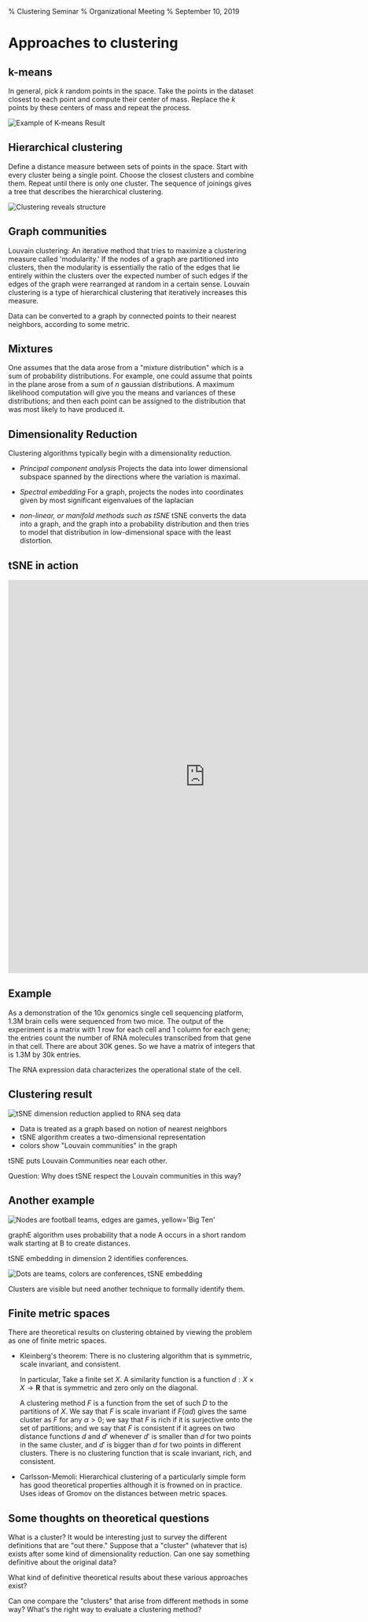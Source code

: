 % Clustering Seminar
% Organizational Meeting 
% September 10, 2019

# Approaches to clustering

## k-means

In general, pick $k$ random points in the space.  Take the points in the dataset closest to each point and compute their
center of mass.  Replace the $k$ points by these centers of mass and repeat the process.

![Example of K-means Result](./kmeans.png)

## Hierarchical clustering

Define a distance measure between sets of points in the space.  Start with every cluster being a single point. Choose
the closest clusters and combine them.  Repeat until there is only one cluster.  The sequence of joinings gives a tree
that describes the hierarchical clustering.

![Clustering reveals structure](./reveal.png)


## Graph communities

Louvain clustering: An iterative method that tries to maximize a clustering measure called 'modularity.' If the nodes of a graph
are partitioned into clusters, then the modularity is essentially the ratio of the edges that lie entirely within the clusters
over the expected number of such edges if the edges of the graph were rearranged at random in a certain sense.
Louvain clustering is a type of hierarchical clustering that iteratively increases this measure. 

Data can be converted to a graph by connected points to their nearest neighbors, according to some metric.


## Mixtures

One assumes that the data arose from a "mixture distribution" which is a sum of probability distributions. For example,
one could assume that points in the plane arose from a sum of $n$ gaussian distributions.  A maximum likelihood computation
will give you the means and variances of these distributions; and then each point can be assigned to the distribution
that was most likely to have produced it.

## Dimensionality Reduction

Clustering algorithms typically begin with a dimensionality reduction.  

- *Principal component analysis*
	Projects the data into lower dimensional subspace spanned by the directions where the variation is maximal.
  
- *Spectral embedding*
	For a graph, projects the nodes into coordinates given by most significant eigenvalues of the laplacian
  
- *non-linear, or manifold methods such as tSNE*
	tSNE converts the data into a graph, and the graph into a probability distribution and then tries to model that distribution in low-dimensional
	space  with the least distortion. 

## tSNE in action

<iframe width="800" height="800" src="https://www.youtube.com/embed/0UMnhWNOxQg" frameborder="0" allow="accelerometer; autoplay; encrypted-media; gyroscope; picture-in-picture" allowfullscreen></iframe>


## Example

As a demonstration of the 10x genomics single cell sequencing platform, 1.3M brain cells were sequenced from
two mice.  The output of the experiment is a matrix with 1 row for each cell and 1 column for each gene;
the entries count the number of RNA molecules transcribed from that gene in that cell.  There are about 30K
genes.  So we have a matrix of integers that is 1.3M by 30k entries.

The RNA expression data characterizes the operational state of the cell.  

## Clustering result

![tSNE dimension reduction applied to RNA seq data](./scanpy_demo_rna.png)

- Data is treated as a graph based on notion of nearest neighbors
- tSNE algorithm creates a two-dimensional representation
- colors show "Louvain communities" in the graph

tSNE puts Louvain Communities near each other. 

Question: Why does tSNE respect the Louvain communities in this way?


## Another example

![Nodes are football teams, edges are games, yellow='Big Ten'](./football.png)

graphE algorithm uses probability that a node A occurs in a short random walk starting at B to create
distances.

tSNE embedding in dimension 2 identifies conferences.

![Dots are teams, colors are conferences, tSNE embedding](./football_clusters.png)

Clusters are visible but need another technique to formally identify them.

## Finite metric spaces

There are theoretical results on clustering obtained by viewing the problem as one of finite metric spaces.

- Kleinberg's theorem:  There is no clustering algorithm that is symmetric, scale invariant, and consistent.

	In particular, Take a finite set $X$. A similarity function is a function $d:X\times X\to \mathbf{R}$ 
	that is symmetric and zero only on the diagonal.

	A clustering method $F$ is a function from the set of such $D$ to the
	partitions of $X$.  We say that $F$ is scale invariant if
	$F(\alpha d)$ gives the same cluster as $F$ for any $\alpha>0$; we
	say that $F$ is rich if it is surjective onto the set of
	partitions; and we say that $F$ is consistent if it agrees on two
	distance functions $d$ and $d'$ whenever $d'$ is smaller than $d$
	for two points in the same cluster, and $d'$ is bigger than $d$
	for two points in different clusters.  There is no clustering function that is scale invariant, rich, and consistent.
	
- Carlsson-Memoli: Hierarchical clustering of a particularly simple form has good theoretical properties although it is
frowned on in practice.  Uses ideas of Gromov on the distances between metric spaces.

## Some thoughts on theoretical questions

What is a cluster?  It would be interesting just to survey the different definitions that are "out there."
Suppose that a "cluster" (whatever that is) exists after some kind of dimensionality reduction.
Can one say something definitive about the original data?

What kind of definitive theoretical results about these various approaches exist?

Can one compare the "clusters" that arise from different methods in some way?  What's the right way to evaluate
a clustering method?









